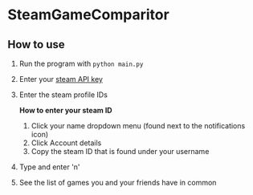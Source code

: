 # SteamGameComparitor

## How to use

1. Run the program with ``python main.py``

2. Enter your [steam API key](https://steamcommunity.com/dev/apikey)

3. Enter the steam profile IDs

    **How to enter your steam ID** 

    1. Click your name dropdown menu (found next to the notifications icon)
    2. Click Account details
    3. Copy the steam ID that is found under your username

4. Type and enter 'n'
5. See the list of games you and your friends have in common



